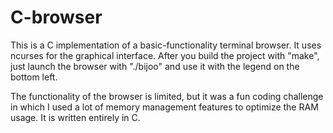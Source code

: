 # C-browser

This is a C implementation of a basic-functionality terminal browser. It uses ncurses for the graphical interface.
After you build the project with "make", just launch the browser with "./bijoo" and use it with the legend on the 
bottom left.

The functionality of the browser is limited, but it was a fun coding challenge in which I used a lot of memory 
management features to optimize the RAM usage. It is written entirely in C.
